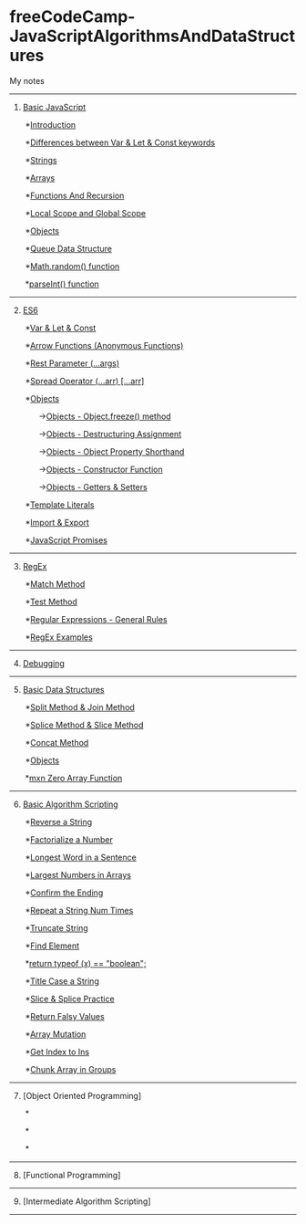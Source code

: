 # freeCodeCamp-JavaScriptAlgorithmsAndDataStructures
My notes

---

1. [Basic JavaScript](https://github.com/zeynep-1/freeCodeCamp-JavaScriptAlgorithmsAndDataStructures/tree/main/Basic%20JavaScript)

&nbsp;&nbsp;&nbsp;&nbsp;&nbsp;&nbsp; *[Introduction](https://github.com/zeynep-1/freeCodeCamp-JavaScriptAlgorithmsAndDataStructures/blob/main/Basic%20JavaScript/intro.js)

&nbsp;&nbsp;&nbsp;&nbsp;&nbsp;&nbsp; *[Differences between Var & Let & Const keywords](https://github.com/zeynep-1/freeCodeCamp-JavaScriptAlgorithmsAndDataStructures/blob/main/Basic%20JavaScript/VarLetConst.js)

&nbsp;&nbsp;&nbsp;&nbsp;&nbsp;&nbsp; *[Strings](https://github.com/zeynep-1/freeCodeCamp-JavaScriptAlgorithmsAndDataStructures/blob/main/Basic%20JavaScript/Strings.js)

&nbsp;&nbsp;&nbsp;&nbsp;&nbsp;&nbsp; *[Arrays](https://github.com/zeynep-1/freeCodeCamp-JavaScriptAlgorithmsAndDataStructures/blob/main/Basic%20JavaScript/Arrays.js)

&nbsp;&nbsp;&nbsp;&nbsp;&nbsp;&nbsp; *[Functions And Recursion](https://github.com/zeynep-1/freeCodeCamp-JavaScriptAlgorithmsAndDataStructures/blob/main/Basic%20JavaScript/FunctionsAndRecursion.js)

&nbsp;&nbsp;&nbsp;&nbsp;&nbsp;&nbsp; *[Local Scope and Global Scope](https://github.com/zeynep-1/freeCodeCamp-JavaScriptAlgorithmsAndDataStructures/blob/main/Basic%20JavaScript/Scope.js)

&nbsp;&nbsp;&nbsp;&nbsp;&nbsp;&nbsp; *[Objects](https://github.com/zeynep-1/freeCodeCamp-JavaScriptAlgorithmsAndDataStructures/blob/main/Basic%20JavaScript/Objects.js)

&nbsp;&nbsp;&nbsp;&nbsp;&nbsp;&nbsp; *[Queue Data Structure](https://github.com/zeynep-1/freeCodeCamp-JavaScriptAlgorithmsAndDataStructures/blob/main/Basic%20JavaScript/Queue.js)

&nbsp;&nbsp;&nbsp;&nbsp;&nbsp;&nbsp; *[Math.random() function](https://github.com/zeynep-1/freeCodeCamp-JavaScriptAlgorithmsAndDataStructures/blob/main/Basic%20JavaScript/MathRandom.js)

&nbsp;&nbsp;&nbsp;&nbsp;&nbsp;&nbsp; *[parseInt() function](https://github.com/zeynep-1/freeCodeCamp-JavaScriptAlgorithmsAndDataStructures/blob/main/Basic%20JavaScript/parseInt.js)

---

2. [ES6](https://github.com/zeynep-1/freeCodeCamp-JavaScriptAlgorithmsAndDataStructures/tree/main/ES6)

&nbsp;&nbsp;&nbsp;&nbsp;&nbsp;&nbsp; *[Var & Let & Const](https://github.com/zeynep-1/freeCodeCamp-JavaScriptAlgorithmsAndDataStructures/blob/main/ES6/es6VarLetConst.js)

&nbsp;&nbsp;&nbsp;&nbsp;&nbsp;&nbsp; *[Arrow Functions (Anonymous Functions)](https://github.com/zeynep-1/freeCodeCamp-JavaScriptAlgorithmsAndDataStructures/blob/main/ES6/ArrowFunctions.js)

&nbsp;&nbsp;&nbsp;&nbsp;&nbsp;&nbsp; *[Rest Parameter (...args)](https://github.com/zeynep-1/freeCodeCamp-JavaScriptAlgorithmsAndDataStructures/blob/main/ES6/RestParameter.js)

&nbsp;&nbsp;&nbsp;&nbsp;&nbsp;&nbsp; *[Spread Operator (...arr) [...arr]](https://github.com/zeynep-1/freeCodeCamp-JavaScriptAlgorithmsAndDataStructures/blob/main/ES6/SpreadOperator.js)

&nbsp;&nbsp;&nbsp;&nbsp;&nbsp;&nbsp; *[Objects](https://github.com/zeynep-1/freeCodeCamp-JavaScriptAlgorithmsAndDataStructures/tree/main/ES6/Objects)

&nbsp;&nbsp;&nbsp;&nbsp;&nbsp;&nbsp;&nbsp;&nbsp;&nbsp;&nbsp;&nbsp;&nbsp; ->[Objects - Object.freeze() method](https://github.com/zeynep-1/freeCodeCamp-JavaScriptAlgorithmsAndDataStructures/blob/main/ES6/Objects/ObjectFreeze.js)

&nbsp;&nbsp;&nbsp;&nbsp;&nbsp;&nbsp;&nbsp;&nbsp;&nbsp;&nbsp;&nbsp;&nbsp; ->[Objects - Destructuring Assignment](https://github.com/zeynep-1/freeCodeCamp-JavaScriptAlgorithmsAndDataStructures/blob/main/ES6/Objects/DestructuringAssignment.js)

&nbsp;&nbsp;&nbsp;&nbsp;&nbsp;&nbsp;&nbsp;&nbsp;&nbsp;&nbsp;&nbsp;&nbsp; ->[Objects - Object Property Shorthand](https://github.com/zeynep-1/freeCodeCamp-JavaScriptAlgorithmsAndDataStructures/blob/main/ES6/Objects/ObjectProperty.js)

&nbsp;&nbsp;&nbsp;&nbsp;&nbsp;&nbsp;&nbsp;&nbsp;&nbsp;&nbsp;&nbsp;&nbsp; ->[Objects - Constructor Function](https://github.com/zeynep-1/freeCodeCamp-JavaScriptAlgorithmsAndDataStructures/blob/main/ES6/Objects/Constructor.js)

&nbsp;&nbsp;&nbsp;&nbsp;&nbsp;&nbsp;&nbsp;&nbsp;&nbsp;&nbsp;&nbsp;&nbsp; ->[Objects - Getters & Setters](https://github.com/zeynep-1/freeCodeCamp-JavaScriptAlgorithmsAndDataStructures/blob/main/ES6/Objects/GettersSetters.js)

&nbsp;&nbsp;&nbsp;&nbsp;&nbsp;&nbsp; *[Template Literals](https://github.com/zeynep-1/freeCodeCamp-JavaScriptAlgorithmsAndDataStructures/blob/main/ES6/TemplateLiterals.js)

&nbsp;&nbsp;&nbsp;&nbsp;&nbsp;&nbsp; *[Import & Export](https://github.com/zeynep-1/freeCodeCamp-JavaScriptAlgorithmsAndDataStructures/tree/main/ES6/ImportExport)

&nbsp;&nbsp;&nbsp;&nbsp;&nbsp;&nbsp; *[JavaScript Promises](https://github.com/zeynep-1/freeCodeCamp-JavaScriptAlgorithmsAndDataStructures/blob/main/ES6/Promise.js)

---

3. [RegEx](https://github.com/zeynep-1/freeCodeCamp-JavaScriptAlgorithmsAndDataStructures/tree/main/RegularExpressions)

&nbsp;&nbsp;&nbsp;&nbsp;&nbsp;&nbsp; *[Match Method](https://github.com/zeynep-1/freeCodeCamp-JavaScriptAlgorithmsAndDataStructures/blob/main/RegularExpressions/MatchMethod.js)

&nbsp;&nbsp;&nbsp;&nbsp;&nbsp;&nbsp; *[Test Method](https://github.com/zeynep-1/freeCodeCamp-JavaScriptAlgorithmsAndDataStructures/blob/main/RegularExpressions/TestMethod.js)

&nbsp;&nbsp;&nbsp;&nbsp;&nbsp;&nbsp; *[Regular Expressions - General Rules](https://github.com/zeynep-1/freeCodeCamp-JavaScriptAlgorithmsAndDataStructures/blob/main/RegularExpressions/RegEx.js)

&nbsp;&nbsp;&nbsp;&nbsp;&nbsp;&nbsp; *[RegEx Examples](https://github.com/zeynep-1/freeCodeCamp-JavaScriptAlgorithmsAndDataStructures/blob/main/RegularExpressions/Examples.js)

---

4. [Debugging](https://github.com/zeynep-1/freeCodeCamp-JavaScriptAlgorithmsAndDataStructures/blob/main/Debugging/debugging.js)

---

5. [Basic Data Structures](https://github.com/zeynep-1/freeCodeCamp-JavaScriptAlgorithmsAndDataStructures/tree/main/Basic%20Data%20Structures)

&nbsp;&nbsp;&nbsp;&nbsp;&nbsp;&nbsp; *[Split Method & Join Method](https://github.com/zeynep-1/freeCodeCamp-JavaScriptAlgorithmsAndDataStructures/blob/main/Basic%20Data%20Structures/SplitJoin.js)

&nbsp;&nbsp;&nbsp;&nbsp;&nbsp;&nbsp; *[Splice Method & Slice Method](https://github.com/zeynep-1/freeCodeCamp-JavaScriptAlgorithmsAndDataStructures/blob/main/Basic%20Data%20Structures/SpliceSlice.js)

&nbsp;&nbsp;&nbsp;&nbsp;&nbsp;&nbsp; *[Concat Method](https://github.com/zeynep-1/freeCodeCamp-JavaScriptAlgorithmsAndDataStructures/blob/main/Basic%20Data%20Structures/Concat.js)

&nbsp;&nbsp;&nbsp;&nbsp;&nbsp;&nbsp; *[Objects](https://github.com/zeynep-1/freeCodeCamp-JavaScriptAlgorithmsAndDataStructures/blob/main/Basic%20Data%20Structures/Object.js)

&nbsp;&nbsp;&nbsp;&nbsp;&nbsp;&nbsp; *[mxn Zero Array Function](https://github.com/zeynep-1/freeCodeCamp-JavaScriptAlgorithmsAndDataStructures/blob/main/Basic%20Data%20Structures/mxnZeroArray.js)

---

6. [Basic Algorithm Scripting](https://github.com/zeynep-1/freeCodeCamp-JavaScriptAlgorithmsAndDataStructures/tree/main/Basic%20Algorithm%20Scripting)

&nbsp;&nbsp;&nbsp;&nbsp;&nbsp;&nbsp; *[Reverse a String](https://github.com/zeynep-1/freeCodeCamp-JavaScriptAlgorithmsAndDataStructures/blob/main/Basic%20Algorithm%20Scripting/ReverseString.js)

&nbsp;&nbsp;&nbsp;&nbsp;&nbsp;&nbsp; *[Factorialize a Number](https://github.com/zeynep-1/freeCodeCamp-JavaScriptAlgorithmsAndDataStructures/blob/main/Basic%20Algorithm%20Scripting/Factorialize.js)

&nbsp;&nbsp;&nbsp;&nbsp;&nbsp;&nbsp; *[Longest Word in a Sentence](https://github.com/zeynep-1/freeCodeCamp-JavaScriptAlgorithmsAndDataStructures/blob/main/Basic%20Algorithm%20Scripting/LongestWord.js)

&nbsp;&nbsp;&nbsp;&nbsp;&nbsp;&nbsp; *[Largest Numbers in Arrays](https://github.com/zeynep-1/freeCodeCamp-JavaScriptAlgorithmsAndDataStructures/blob/main/Basic%20Algorithm%20Scripting/LargestNumbers.js)

&nbsp;&nbsp;&nbsp;&nbsp;&nbsp;&nbsp; *[Confirm the Ending](https://github.com/zeynep-1/freeCodeCamp-JavaScriptAlgorithmsAndDataStructures/blob/main/Basic%20Algorithm%20Scripting/confirmEnding.js)

&nbsp;&nbsp;&nbsp;&nbsp;&nbsp;&nbsp; *[Repeat a String Num Times](https://github.com/zeynep-1/freeCodeCamp-JavaScriptAlgorithmsAndDataStructures/blob/main/Basic%20Algorithm%20Scripting/RepeatStr.js)

&nbsp;&nbsp;&nbsp;&nbsp;&nbsp;&nbsp; *[Truncate String](https://github.com/zeynep-1/freeCodeCamp-JavaScriptAlgorithmsAndDataStructures/blob/main/Basic%20Algorithm%20Scripting/TruncateStr.js)

&nbsp;&nbsp;&nbsp;&nbsp;&nbsp;&nbsp; *[Find Element](https://github.com/zeynep-1/freeCodeCamp-JavaScriptAlgorithmsAndDataStructures/blob/main/Basic%20Algorithm%20Scripting/findElement.js)

&nbsp;&nbsp;&nbsp;&nbsp;&nbsp;&nbsp; *[return typeof (x) == "boolean";](https://github.com/zeynep-1/freeCodeCamp-JavaScriptAlgorithmsAndDataStructures/blob/main/Basic%20Algorithm%20Scripting/Bool.js)

&nbsp;&nbsp;&nbsp;&nbsp;&nbsp;&nbsp; *[Title Case a String](https://github.com/zeynep-1/freeCodeCamp-JavaScriptAlgorithmsAndDataStructures/blob/main/Basic%20Algorithm%20Scripting/TitleCase.js)

&nbsp;&nbsp;&nbsp;&nbsp;&nbsp;&nbsp; *[Slice & Splice Practice](https://github.com/zeynep-1/freeCodeCamp-JavaScriptAlgorithmsAndDataStructures/blob/main/Basic%20Algorithm%20Scripting/SliceSplice.js)

&nbsp;&nbsp;&nbsp;&nbsp;&nbsp;&nbsp; *[Return Falsy Values](https://github.com/zeynep-1/freeCodeCamp-JavaScriptAlgorithmsAndDataStructures/blob/main/Basic%20Algorithm%20Scripting/FalsyValues.js)

&nbsp;&nbsp;&nbsp;&nbsp;&nbsp;&nbsp; *[Array Mutation](https://github.com/zeynep-1/freeCodeCamp-JavaScriptAlgorithmsAndDataStructures/blob/main/Basic%20Algorithm%20Scripting/Mutations.js)

&nbsp;&nbsp;&nbsp;&nbsp;&nbsp;&nbsp; *[Get Index to Ins](https://github.com/zeynep-1/freeCodeCamp-JavaScriptAlgorithmsAndDataStructures/blob/main/Basic%20Algorithm%20Scripting/getIndexToIns.js)

&nbsp;&nbsp;&nbsp;&nbsp;&nbsp;&nbsp; *[Chunk Array in Groups](https://github.com/zeynep-1/freeCodeCamp-JavaScriptAlgorithmsAndDataStructures/blob/main/Basic%20Algorithm%20Scripting/chunkArrayInGroups.js)

---

7. [Object Oriented Programming]

&nbsp;&nbsp;&nbsp;&nbsp;&nbsp;&nbsp; *[]()

&nbsp;&nbsp;&nbsp;&nbsp;&nbsp;&nbsp; *[]()

&nbsp;&nbsp;&nbsp;&nbsp;&nbsp;&nbsp; *[]()

---

8. [Functional Programming]

---

9. [Intermediate Algorithm Scripting]

---
